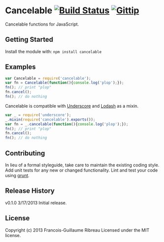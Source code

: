 # Cancelable [![Build Status](https://drone.io/github.com/FGRibreau/cancelable/status.png)](https://drone.io/github.com/FGRibreau/cancelable/latest) [![Gittip](http://badgr.co/gittip/fgribreau.png)](https://www.gittip.com/fgribreau/)

Cancelable functions for JavaScript.

## Getting Started
Install the module with: `npm install cancelable`

## Examples

```javascript
var Cancelable = require('cancelable');
var fn = Cancelable(function(){console.log('plop');});
fn(); // print "plop"
fn.cancel();
fn(); // do nothing
```

Cancelable is compatible with [Underscore](http://underscorejs.org/) and [Lodash](http://lodash.com/) as a mixin.

```javascript
var _ = require('underscore');
_.mixin(require('cancelable').exports());
var fn = _.cancelable(function(){console.log('plop');});
fn(); // print "plop"
fn.cancel();
fn(); // do nothing
```
## Contributing
In lieu of a formal styleguide, take care to maintain the existing coding style. Add unit tests for any new or changed functionality. Lint and test your code using [grunt](https://github.com/cowboy/grunt).

## Release History
v0.1.0 3/17/2013 Initial release.

## License
Copyright (c) 2013 Francois-Guillaume Ribreau
Licensed under the MIT license.
